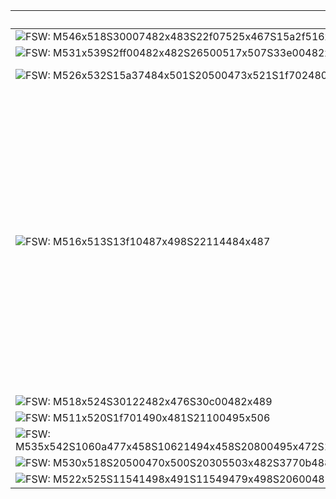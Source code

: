 | SignWriting | Translation | Description |
|-------------|-------------|-------------|
| ![FSW: M546x518S30007482x483S22f07525x467S15a2f516x482](assets/examples/hello.png) | Hello |  |
| ![FSW: M531x539S2ff00482x482S26500517x507S33e00482x482S15a00494x512](assets/examples/thank-you.png) | Thank You |  |
| ![FSW: M526x532S15a37484x501S20500473x521S1f702480x495S26627504x468](assets/examples/help.png) | Help (him/her) |  |
| ![FSW: M516x513S13f10487x498S22114484x487](assets/examples/no-hand.png) | No | Make a “finger-gun” handshape (index, middle, and thumb extended, ring and little fingers closed), palm facing sideways. Keeping the forearm still, hinge the hand at the wrist in a large up-and-down motion, like opening and closing a door. |
| ![FSW: M518x524S30122482x476S30c00482x489](assets/examples/no-face.png) | No |  |
| ![FSW: M511x520S1f701490x481S21100495x506](assets/examples/sorry.png) | Sorry |  |
| ![FSW: M535x542S1060a477x458S10621494x458S20800495x472S10629468x517S10602494x517S20800489x532S2d205502x485S2d211465x484](assets/examples/friend.png) | Friend |  |
| ![FSW: M530x518S20500470x500S20305503x482S3770b488x496S37713487x496S20500520x499S20303474x483](assets/examples/love.png) | Love |  |
| ![FSW: M522x525S11541498x491S11549479x498S20600489x476](assets/examples/name.png) | Name |  |
